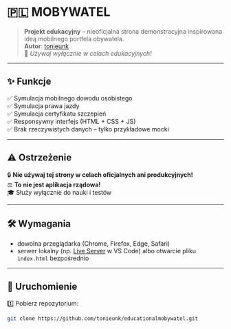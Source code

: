 # 🇵🇱 MOBYWATEL

> **Projekt edukacyjny** – nieoficjalna strona demonstracyjna inspirowana ideą mobilnego portfela obywatela.  
> **Autor**: [tonieunk](https://github.com/tonieunk)  
> 🚨 _Używaj wyłącznie w celach edukacyjnych!_

---

## ✨ Funkcje

✅ Symulacja mobilnego dowodu osobistego  
✅ Symulacja prawa jazdy  
✅ Symulacja certyfikatu szczepień  
✅ Responsywny interfejs (HTML + CSS + JS)  
✅ Brak rzeczywistych danych – tylko przykładowe mocki  

---

## ⚠️ Ostrzeżenie

🔒 **Nie używaj tej strony w celach oficjalnych ani produkcyjnych!**  
⚖️ **To nie jest aplikacja rządowa!**  
🎓 Służy wyłącznie do nauki i testów

---

## 🛠️ Wymagania

- dowolna przeglądarka (Chrome, Firefox, Edge, Safari)  
- serwer lokalny (np. [Live Server](https://marketplace.visualstudio.com/items?itemName=ritwickdey.LiveServer) w VS Code) albo otwarcie pliku `index.html` bezpośrednio  

---

## 🚀 Uruchomienie

1️⃣ Pobierz repozytorium:

```bash
git clone https://github.com/tonieunk/educationalmobywatel.git

